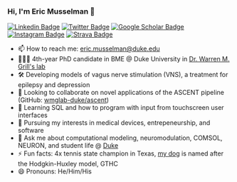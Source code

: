### Hi, I'm Eric Musselman 👋

[![Linkedin Badge](https://img.shields.io/static/v1?style=for-the-badge&message=LinkedIn&color=0A66C2&logo=LinkedIn&logoColor=FFFFFF&label=)](https://linkedin.com/in/ericmusselman)
[![Twitter Badge](https://img.shields.io/static/v1?style=for-the-badge&message=Twitter&color=1DA1F2&logo=Twitter&logoColor=FFFFFF&label=)](https://twitter.com/ericmuss_duke)
[![Google Scholar Badge](https://img.shields.io/static/v1?style=for-the-badge&message=Google+Scholar&color=4285F4&logo=Google+Scholar&logoColor=FFFFFF&label=)](https://scholar.google.com/citations?user=JMv76VYAAAAJ&hl=en&oi=sra)
[![Instagram Badge](https://img.shields.io/static/v1?style=for-the-badge&message=Instagram&color=E4405F&logo=Instagram&logoColor=FFFFFF&label=)](https://instagram.com/ericmuss/)
[![Strava Badge](https://img.shields.io/static/v1?style=for-the-badge&message=Strava&color=FC4C02&logo=Strava&logoColor=FFFFFF&label=)](https://www.strava.com/athletes/25254356)

<!--
https://raw.githubusercontent.com/progfay/shields-with-icon/master/README.md
-->

- 📫 How to reach me: eric.musselman@duke.edu
- 👨🏻‍🎓 4th-year PhD candidate in BME @ Duke University in [Dr. Warren M. Grill's lab](https://grill-lab.pratt.duke.edu/)
- 🛠 Developing models of vagus nerve stimulation (VNS), a treatment for epilepsy and depression
- 🤝 Looking to collaborate on novel applications of the ASCENT pipeline (GitHub: [wmglab-duke/ascent](https://github.com/wmglab-duke/ascent))
- 🌱 Learning SQL and how to program with input from touchscreen user interfaces
- 💼 Pursuing my interests in medical devices, entrepeneurship, and software
- 💬 Ask me about computational modeling, neuromodulation, COMSOL, NEURON, and student life @ [Duke](https://bme.duke.edu/)
- ⚡ Fun facts: 4x tennis state champion in Texas, [my dog](https://www.instagram.com/huxmuss/) is named after the Hodgkin-Huxley model, GTHC
- 😄 Pronouns: He/Him/His
